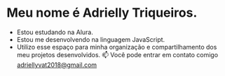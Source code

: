 # Meu nome é Adrielly Triqueiros.
- Estou estudando na Alura.
- Estou me desenvolvendo na linguagem JavaScript.
- Utilizo esse espaço para minha organização e compartilhamento dos meu projetos desenvolvidos.
  📫 Você pode entrar em contato comigo
  adriellyvat2018@gmail.com
  
